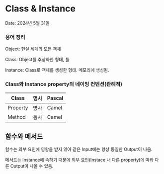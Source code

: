 # Class & Instance

Date: 2024년 5월 31일

### 용어 정리

Object: 현실 세계의 모든 객체

Class: Object를 추상화한 형태, 틀

Instance: Class로 객체를 생성한 형태. 메모리에 생성됨.

### Class와 Instance property의 네이밍 컨벤션(관례적)

| Class | 명사 | Pascal |
| --- | --- | --- |
| Property | 명사 | Camel |
| Method | 동사 | Camel |

## 함수와 메서드

함수는 외부 요인에 영향을 받지 않아 같은 Input에는 항상 동일한 Output이 나옴.

메서드는 Instance에 속하기 때문에 외부 요인(Instace 내 다른 property)에 따라 다른 Output이 나올 수 있음.

